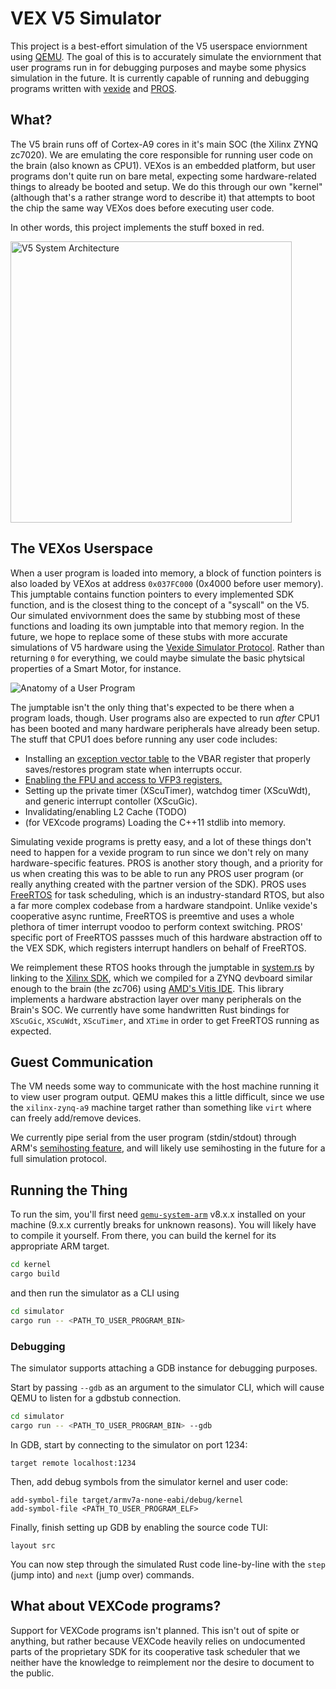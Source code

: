 # VEX V5 Simulator

This project is a best-effort simulation of the V5 userspace enviornment using [QEMU](https://www.qemu.org/). The goal of this is to accurately simulate the enviornment that user programs run in for debugging purposes and maybe some physics simulation in the future. It is currently capable of running and debugging programs written with [vexide](https://vexide.dev/) and [PROS](https://pros.cs.purdue.edu/).

## What?

The V5 brain runs off of Cortex-A9 cores in it's main SOC (the Xilinx ZYNQ zc7020). We are emulating the core responsible for running user code on the brain (also known as CPU1). VEXos is an embedded platform, but user programs don't quite run on bare metal, expecting some hardware-related things to already be booted and setup. We do this through our own "kernel" (although that's a rather strange word to describe it) that attempts to boot the chip the same way VEXos does before executing user code.

In other words, this project implements the stuff boxed in red.

<img alt="V5 System Architecture" src="https://github.com/vexide/vex-v5-sim/assets/42101043/5d8f2238-8d47-4a2a-84fc-b1f0ea3045de" width="450" />

## The VEXos Userspace

When a user program is loaded into memory, a block of function pointers is also loaded by VEXos at address `0x037FC000` (0x4000 before user memory). This jumptable contains function pointers to every implemented SDK function, and is the closest thing to the concept of a "syscall" on the V5. Our simulated envivornment does the same by stubbing most of these functions and loading its own jumptable into that memory region. In the future, we hope to replace some of these stubs with more accurate simulations of V5 hardware using the [Vexide Simulator Protocol](https://github.com/vexide/simulator-protocol). Rather than returning `0` for everything, we could maybe simulate the basic phytsical properties of a Smart Motor, for instance.

![Anatomy of a User Program](https://github.com/vexide/vex-v5-sim/assets/42101043/4ab18389-11eb-416e-87e1-828345065aab)

The jumptable isn't the only thing that's expected to be there when a program loads, though. User programs also are expected to run *after* CPU1 has been booted and many hardware peripherals have already been setup. The stuff that CPU1 does before running any user code includes:

- Installing an [exception vector table](https://developer.arm.com/documentation/ddi0406/c/System-Level-Architecture/The-System-Level-Programmers--Model/Exception-handling/Exception-vectors-and-the-exception-base-address?lang=en) to the VBAR register that properly saves/restores program state when interrupts occur.
- [Enabling the FPU and access to VFP3 registers.](https://github.com/vexide/vex-v5-sim/blob/main/kernel/src/asm.rs#L15)
- Setting up the private timer (XScuTimer), watchdog timer (XScuWdt), and generic interrupt contoller (XScuGic).
- Invalidating/enabling L2 Cache (TODO)
- (for VEXcode programs) Loading the C++11 stdlib into memory.

Simulating vexide programs is pretty easy, and a lot of these things don't need to happen for a vexide program to run since we don't rely on many hardware-specific features. PROS is another story though, and a priority for us when creating this was to be able to run any PROS user program (or really anything created with the partner version of the SDK). PROS uses [FreeRTOS](https://freertos.org/) for task scheduling, which is an industry-standard RTOS, but also a far more complex codebase from a hardware standpoint. Unlike vexide's cooperative async runtime, FreeRTOS is preemtive and uses a whole plethora of timer interrupt voodoo to perform context switching. PROS' specific port of FreeRTOS passses much of this hardware abstraction off to the VEX SDK, which registers interrupt handlers on behalf of FreeRTOS.

We reimplement these RTOS hooks through the jumptable in [system.rs](https://github.com/vexide/vex-v5-sim/blob/main/packages/kernel/src/sdk/system.rs) by linking to the [Xilinx SDK](https://github.com/xilinx/embeddedsw/), which we compiled for a ZYNQ devboard similar enough to the brain (the zc706) using [AMD's Vitis IDE](https://www.xilinx.com/products/design-tools/vitis.html). This library implements a hardware abstraction layer over many peripherals on the Brain's SOC. We currently have some handwritten Rust bindings for `XScuGic`, `XScuWdt`, `XScuTimer`, and `XTime` in order to get FreeRTOS running as expected.

## Guest Communication

The VM needs some way to communicate with the host machine running it to view user program output. QEMU makes this a little difficult, since we use the `xilinx-zynq-a9` machine target rather than something like `virt` where can freely add/remove devices.

We currently pipe serial from the user program (stdin/stdout) through ARM's [semihosting feature](https://developer.arm.com/documentation/dui0471/g/Bgbjjgij), and will likely use semihosting in the future for a full simulation protocol.

## Running the Thing

To run the sim, you'll first need [`qemu-system-arm`](https://www.qemu.org/docs/master/system/target-arm.html) v8.x.x installed on your machine (9.x.x currently breaks for unknown reasons). You will likely have to compile it yourself. From there, you can build the kernel for its appropriate ARM target.

```bash
cd kernel
cargo build
```

and then run the simulator as a CLI using

```bash
cd simulator
cargo run -- <PATH_TO_USER_PROGRAM_BIN>
```

### Debugging

The simulator supports attaching a GDB instance for debugging purposes.

Start by passing `--gdb` as an argument to the simulator CLI, which will cause QEMU to listen for a gdbstub connection.

```bash
cd simulator
cargo run -- <PATH_TO_USER_PROGRAM_BIN> --gdb
```

In GDB, start by connecting to the simulator on port 1234:

```
target remote localhost:1234
```

Then, add debug symbols from the simulator kernel and user code:

```
add-symbol-file target/armv7a-none-eabi/debug/kernel
add-symbol-file <PATH_TO_USER_PROGRAM_ELF>
```

Finally, finish setting up GDB by enabling the source code TUI:

```
layout src
```

You can now step through the simulated Rust code line-by-line with the `step` (jump into) and `next` (jump over) commands.

## What about VEXCode programs?

Support for VEXCode programs isn't planned. This isn't out of spite or anything, but rather because VEXCode heavily relies on undocumented parts of the proprietary SDK for its cooperative task scheduler that we neither have the knowledge to reimplement nor the desire to document to the public.

